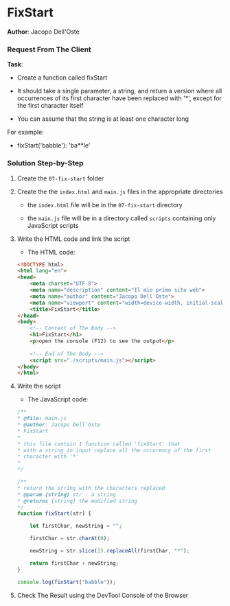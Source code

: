 # FixStart

**Author**: Jacopo Dell'Oste 

### Request From The Client

**Task**: 

- Create a function called fixStart

- It should take a single parameter, a string, and return a version where all occurrences of its first character have been replaced with '*', except for the first character itself

- You can assume that the string is at least one character long

For example: 

  - fixStart('babble'): 'ba**le'

### Solution Step-by-Step

1. Create the  `07-fix-start` folder

2. Create the the `index.html` and `main.js` files in the appropriate directories

    * the `index.html` file will be in the `07-fix-start` directory

    * the `main.js` file will be in a directory called `scripts` containing only JavaScript scripts

3. Write the HTML code and link the script
    
    * The HTML code:

    ```HTML 
    <!DOCTYPE html>
    <html lang="en">
    <head>
        <meta charset="UTF-8">
        <meta name="description" content="Il mio primo sito web">
        <meta name="author" content="Jacopo Dell'Oste">
        <meta name="viewport" content="width=device-width, initial-scale=1.0">
        <title>FixStart</title>
    </head>
    <body>
        <!-- Content of The Body -->
        <h1>FixStart</h1>
        <p>open the console (F12) to see the output</p>
        
        <!-- End of The Body -->
        <script src="./scripts/main.js"></script>
    </body>
    </html>
    ```

4. Write the script  

    * The JavaScript code:

    ```javascript
    /**
    * @file: main.js
    * @author: Jacopo Dell'Oste
    * FixStart
    *
    * this file contain 1 function called 'fixStart' that 
    * with a string in input replace all the occurency of the first 
    * character with '*' 
    *  
    */

    /**
    * return the string with the characters replaced
    * @param {string} str - a string
    * @returns {string} the modified string
    */
    function fixStart(str) {

        let firstChar, newString = "";

        firstChar = str.charAt(0); 

        newString = str.slice(1).replaceAll(firstChar, "*"); 

        return firstChar + newString; 
    }

    console.log(fixStart("babble"));
    ```

5. Check The Result using the DevTool Console of the Browser
